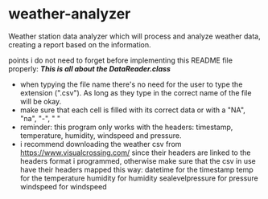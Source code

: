 # weather-analyzer
Weather station data analyzer which will process and analyze weather data, creating a report based on the information.


points i do not need to forget before implementing this README file properly:
***This is all about the DataReader.class***
- when typying the file name there's no need for the user to type the extension (".csv"). As long as they type in the correct name of the file will be okay.
- make sure that each cell is filled with its correct data or with a "NA", "na", "-", " "
- reminder: this program only works with the headers: timestamp, temperature, humidity, windspeed and pressure.
- i recommend downloading the weather csv from https://www.visualcrossing.com/ since their headers are linked to the headers format i programmed, otherwise make sure that the csv in use have their headers mapped this way:
  datetime for the timestamp
  temp for the temperature
  humidity for humidity
  sealevelpressure for pressure
  windspeed for windspeed